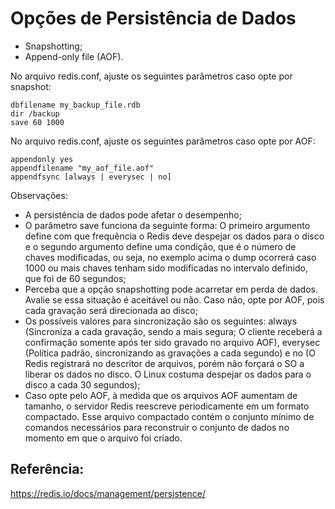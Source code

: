# Opções de Persistência de Dados
- Snapshotting;
- Append-only file (AOF).

No arquivo redis.conf, ajuste os seguintes parâmetros caso opte por snapshot:
```
dbfilename my_backup_file.rdb
dir /backup
save 60 1000
```

No arquivo redis.conf, ajuste os seguintes parâmetros caso opte por AOF:
```
appendonly yes
appendfilename "my_aof_file.aof"
appendfsync [always | everysec | no]
```

Observações:
- A persistência de dados pode afetar o desempenho;
- O parâmetro save funciona da seguinte forma: O primeiro argumento define com que frequência o Redis deve despejar os dados para o disco e o segundo argumento define uma condição, que é o número de chaves modificadas, ou seja, no exemplo acima o dump ocorrerá caso 1000 ou mais chaves tenham sido modificadas no intervalo definido, que foi de 60 segundos;
- Perceba que a opção snapshotting pode acarretar em perda de dados. Avalie se essa situação é aceitável ou não. Caso não, opte por AOF, pois cada gravação será direcionada ao disco;
- Os possíveis valores para sincronização são os seguintes: always (Sincroniza a cada gravação, sendo a mais segura; O cliente receberá a confirmação somente após ter sido gravado no arquivo AOF), everysec (Política padrão, sincronizando as gravações a cada segundo) e no (O Redis registrará no descritor de arquivos, porém não forçará o SO a liberar os dados no disco. O Linux costuma despejar os dados para o disco a cada 30 segundos);
- Caso opte pelo AOF, à medida que os arquivos AOF aumentam de tamanho, o servidor Redis reescreve periodicamente em um formato compactado. Esse arquivo compactado contém o conjunto mínimo de comandos necessários para reconstruir o conjunto de dados no momento em que o arquivo foi criado.

## Referência:
https://redis.io/docs/management/persistence/